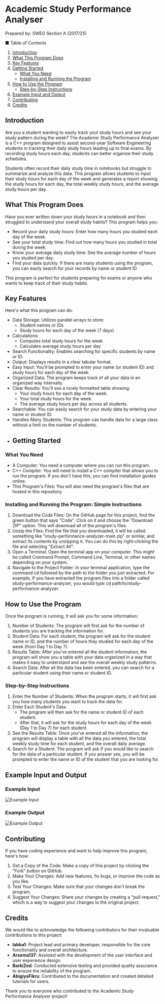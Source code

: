 # Academic Study Performance Analyser 
Prepared by: SWEG Section A (2017/25)

■ Table of Contents

1. [Introduction](#introduction)
2. [What This Program Does](#what-this-program-does)
3. [Key Features](#key-features)
4. [Getting Started](#getting-started)
   - [What You Need](#what-you-need)
   - [Installing and Running the Program](#installing-and-running-the-program)
5. [How to Use the Program](#how-to-use-the-program)
   - [Step-by-Step Instructions](#step-by-step-instructions)
6. [Example Input and Output](#example-input-and-output)
7. [Contributing](#contributing)
8. [Credits](#credits)

## Introduction

Are you a student wanting to easily track your study hours and see your study pattern during the week? The Academic Study Performance Analyzer is a C++ program designed to assist second-year Software Engineering students in tracking their daily study hours leading up to final exams. By recording study hours each day, students can better organize their study schedules.

Students often record their daily study time in notebooks but struggle to summarize and analyze this data. This program allows students to input their study hours for each day of the week and generates a report showing the study hours for each day, the total weekly study hours, and the average study hours per day.

## What This Program Does

Have you ever written down your study hours in a notebook and then struggled to understand your overall study habits? This program helps you:

- Record your daily study hours: Enter how many hours you studied each day of the week.
- See your total study time: Find out how many hours you studied in total during the week.
- Know your average daily study time: See the average number of hours you studied per day.
- Find your data quickly: If there are many students using the program, you can easily search for your records by name or student ID.

This program is perfect for students preparing for exams or anyone who wants to keep track of their study habits.
## Key Features

Here's what this program can do:

- Data Storage: Utilizes parallel arrays to store:
  - Student names or IDs
  - Study hours for each day of the week (7 days)
- Calculations:
  - Computes total study hours for the week
  - Calculates average study hours per day
- Search Functionality: Enables searching for specific students by name or ID.
- Output: Displays results in a clear tabular format.
- Easy Input: You'll be prompted to enter your name (or student ID) and study hours for each day of the week.
- Organized Data: The program keeps track of all your data in an organized way internally.
- Clear Results: You'll see a nicely formatted table showing:
  - Your study hours for each day of the week.
  - Your total study hours for the week.
  - The average study hours per day across all students.
- Searchable: You can easily search for your study data by entering your name or student ID.
- Handles Many Students: This program can handle data for a large class without a limit on the number of students.
- ## Getting Started

### What You Need

- A Computer: You need a computer where you can run this program.
- C++ Compiler: You will need to install a C++ compiler that allows you to run the program. If you don't have this, you can find installation guides online.
- This Program's Files: You will also need the program's files that are hosted in this repository.

### Installing and Running the Program: Simple Instructions

1. Download the Code Files: On the GitHub page for this project, find the green button that says "Code". Click on it and choose the "Download ZIP" option. This will download all of the program's files.
2. Unzip the Files: Find the file that you downloaded, it will be called something like "study-performance-analyzer-main.zip" or similar, and extract its contents by unzipping it. You can do this by right-clicking the file and selecting "Extract All".
3. Open a Terminal: Open the terminal app on your computer. This might be called Command Prompt, Command Line, Terminal, or other names depending on your system.
4. Navigate to the Project Folder: In your terminal application, type the command cd followed by the path to the folder you just extracted. For example, if you have extracted the program files into a folder called study-performance-analyzer, you would type cd path/to/study-performance-analyzer.

## How to Use the Program

Once the program is running, it will ask you for some information:

1. Number of Students: The program will first ask for the number of students you are tracking the information for.
2. Student Data: For each student, the program will ask for the student name or ID, and the number of hours they studied for each day of the week (from Day 1 to Day 7).
3. Results Table: After you've entered all the student information, the program will show you a table with your data organized in a way that makes it easy to understand and see the overall weekly study patterns.
4. Search Data: After all the data has been entered, you can search for a particular student using their name or student ID.

### Step-by-Step Instructions

1. Enter the Number of Students: When the program starts, it will first ask you how many students you want to track the data for.
2. Enter Each Student's Data:
   - The program will then ask for the name or student ID of each student.
   - After that, it will ask for the study hours for each day of the week (Day 1 to Day 7) for each student.
3. See the Results Table: Once you’ve entered all the information, the program will display a table with all the data you entered, the total weekly study time for each student, and the overall daily average.
4. Search for a Student: The program will ask if you would like to search for the data of a particular student. If you answer yes, you will be prompted to enter the name or ID of the student that you are looking for.

## Example Input and Output

### Example Input

![Example Input](https://github.com/user-attachments/assets/6606ae4d-838d-4f57-a39c-0017eda6ec9c)

### Example Output

![Example Output](https://github.com/user-attachments/assets/e00b4161-570e-4fe8-97c9-5f308deb4feb)

## Contributing

If you have coding experience and want to help improve this program, here's how:

1. Get a Copy of the Code: Make a copy of this project by clicking the "Fork" button on GitHub.
2. Make Your Changes: Add new features, fix bugs, or improve the code as you like.
3. Test Your Changes: Make sure that your changes don't break the program.
4. Suggest Your Changes: Share your changes by creating a "pull request," which is a way to suggest your changes to the original project.

## Credits

We would like to acknowledge the following contributors for their invaluable contributions to this project:

- **labba1**: Project lead and primary developer, responsible for the core functionality and overall architecture.
- **Arsema137**: Assisted with the development of the user interface and user experience design.
- **BarkiZed**: Conducted extensive testing and provided quality assurance to ensure the reliability of the program.
- **AbigiyaFikru**: Contributed to the documentation and created detailed tutorials for users.

Thank you to everyone who contributed to the Academic Study Performance Analyser project!


